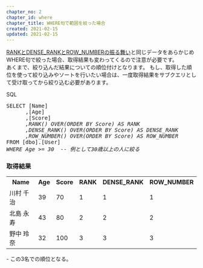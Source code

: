 ```yaml
---
chapter_no: 2
chapter_id: where
chapter_title: WHERE句で範囲を絞った場合
created: 2021-02-15
updated: 2021-02-15
---
```

[RANKとDENSE_RANKとROW_NUMBERの振る舞い](#behavior)と同じデータをあらかじめWHERE句で絞った場合、取得結果も変わってくるので注意が必要です。  
あくまで、絞り込んだ結果についての順位付けとなります。
もし、取得した順位を使って絞り込みやソートを行いたい場合は、一度取得結果をサブクエリとして受け取ってから絞り込む必要があります。

<div class="code-box">
<div class="title">SQL</div>
<pre>
SELECT [Name]
      ,[Age]
      ,[Score]
      <em>,RANK() OVER(ORDER BY Score) AS RANK</em>
      <em>,DENSE_RANK() OVER(ORDER BY Score) AS DENSE_RANK</em>
      <em>,ROW_NUMBER() OVER(ORDER BY Score) AS ROW_NUMBER</em>
FROM [dbo].[User]
<em>WHERE Age >= 30</em>  <em class="comment">-- 例として30歳以上の人に絞る</em>
</pre>
</div>

### 取得結果
<table class="normal">
	<tr>
		<th>Name</th>
		<th>Age</th>
		<th>Score</th>
		<th>RANK</th>
		<th>DENSE_RANK</th>
		<th>ROW_NUMBER</th>
	</tr>
	<tr>
		<td>川村 千治</td>
		<td>39</td>
		<td>70</td>
		<td>1</td>
		<td>1</td>
		<td>1</td>
	</tr>
	<tr>
		<td>北島 永寿</td>
		<td>43</td>
		<td>80</td>
		<td>2</td>
		<td>2</td>
		<td>2</td>
	</tr>
	<tr>
		<td>野中 玲奈</td>
		<td>32</td>
		<td>100</td>
		<td>3</td>
		<td>3</td>
		<td>3</td>
	</tr>
</table>
- この3名での順位となる。